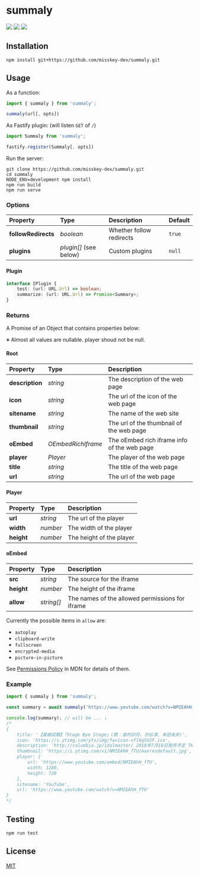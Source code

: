 summaly
================================================================

[![][mit-badge]][mit]
[![][himawari-badge]][himasaku]
[![][sakurako-badge]][himasaku]

Installation
----------------------------------------------------------------
```
npm install git+https://github.com/misskey-dev/summaly.git
```

Usage
----------------------------------------------------------------
As a function:

```javascript
import { summaly } from 'summaly';

summaly(url[, opts])
```

As Fastify plugin:
(will listen `GET` of `/`)

```javascript
import Summaly from 'summaly';

fastify.register(Summaly[, opts])
```

Run the server:

```
git clone https://github.com/misskey-dev/summaly.git
cd summaly
NODE_ENV=development npm install
npm run build
npm run serve
```

### Options

| Property            | Type                   | Description              | Default |
| :------------------ | :--------------------- | :----------------------- | :------ |
| **followRedirects** | *boolean*              | Whether follow redirects | `true`  |
| **plugins**         | *plugin[]* (see below) | Custom plugins           | `null`  |

#### Plugin

``` typescript
interface IPlugin {
	test: (url: URL.Url) => boolean;
	summarize: (url: URL.Url) => Promise<Summary>;
}
```

### Returns

A Promise of an Object that contains properties below:

※ Almost all values are nullable. player shoud not be null.

#### Root

| Property        | Type               | Description                                 |
| :-------------- | :-------           | :------------------------------------------ |
| **description** | *string*           | The description of the web page             |
| **icon**        | *string*           | The url of the icon of the web page         |
| **sitename**    | *string*           | The name of the web site                    |
| **thumbnail**   | *string*           | The url of the thumbnail of the web page    |
| **oEmbed**      | *OEmbedRichIframe* | The oEmbed rich iframe info of the web page |
| **player**      | *Player*           | The player of the web page                  |
| **title**       | *string*           | The title of the web page                   |
| **url**         | *string*           | The url of the web page                     |

#### Player

| Property        | Type     | Description                              |
| :-------------- | :------- | :--------------------------------------- |
| **url**         | *string* | The url of the player                    |
| **width**       | *number* | The width of the player                  |
| **height**      | *number* | The height of the player                 |

#### oEmbed

| Property        | Type       | Description                                     |
| :-------------- | :--------- | :---------------------------------------------- |
| **src**         | *string*   | The source for the iframe                       |
| **height**      | *number*   | The height of the iframe                        |
| **allow**       | *string[]* | The names of the allowed permissions for iframe |

Currently the possible items in `allow` are:

* `autoplay`
* `clipboard-write`
* `fullscreen`
* `encrypted-media`
* `picture-in-picture`

See [Permissions Policy](https://developer.mozilla.org/en-US/docs/Web/HTTP/Permissions_Policy) in MDN for details of them.

### Example

``` javascript
import { summaly } from 'summaly';

const summary = await summaly('https://www.youtube.com/watch?v=NMIEAhH_fTU');

console.log(summary); // will be ... ↓
/*
{
	title: '【楽曲試聴】「Stage Bye Stage」(歌：島村卯月、渋谷凛、本田未央)',
	icon: 'https://s.ytimg.com/yts/img/favicon-vfl8qSV2F.ico',
	description: 'http://columbia.jp/idolmaster/ 2018年7月18日発売予定 THE IDOLM@STER CINDERELLA GIRLS CG STAR LIVE Stage Bye Stage 歌：島村卯月、渋谷凛、本田未央 COCC-17495［CD1枚組］ ￥1,200＋税 収録内容 Tr...',
	thumbnail: 'https://i.ytimg.com/vi/NMIEAhH_fTU/maxresdefault.jpg',
	player: {
		url: 'https://www.youtube.com/embed/NMIEAhH_fTU',
		width: 1280,
		height: 720
	},
	sitename: 'YouTube',
	url: 'https://www.youtube.com/watch?v=NMIEAhH_fTU'
}
*/
```

Testing
----------------------------------------------------------------
`npm run test`

License
----------------------------------------------------------------
[MIT](LICENSE)

[npm-link]:       https://www.npmjs.com/package/summaly
[npm-badge]:      https://img.shields.io/npm/v/summaly.svg?style=flat-square
[mit]:            http://opensource.org/licenses/MIT
[mit-badge]:      https://img.shields.io/badge/license-MIT-444444.svg?style=flat-square
[travis-link]:    https://travis-ci.org/syuilo/summaly
[travis-badge]:   http://img.shields.io/travis/syuilo/summaly.svg?style=flat-square
[himasaku]:       https://himasaku.net
[himawari-badge]: https://img.shields.io/badge/%E5%8F%A4%E8%B0%B7-%E5%90%91%E6%97%A5%E8%91%B5-1684c5.svg?style=flat-square
[sakurako-badge]: https://img.shields.io/badge/%E5%A4%A7%E5%AE%A4-%E6%AB%BB%E5%AD%90-efb02a.svg?style=flat-square
